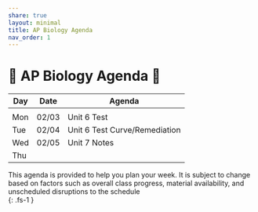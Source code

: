 ```yaml
---
share: true
layout: minimal
title: AP Biology Agenda
nav_order: 1
---
```

# 🧬 AP Biology Agenda 🦠  
  
| Day | Date  | Agenda                        |  
| --- | ----- | ----------------------------- |  
|     |       |                               |  
| Mon | 02/03 | Unit 6 Test                   |  
| Tue | 02/04 | Unit 6 Test Curve/Remediation |  
| Wed | 02/05 | Unit 7 Notes                  |  
| Thu |       |                               |  
  
  
  
This agenda is provided to help you plan your week. It is subject to change based on factors such as overall class progress, material availability, and unscheduled disruptions to the schedule  
{: .fs-1 }